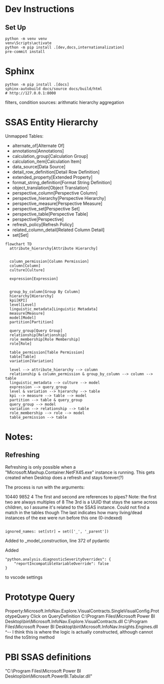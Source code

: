# Dev Instructions


## Set Up

```shell
python -m venv venv
venv\Scripts\activate
python -m pip install .[dev,docs,internationalization]
pre-commit install
```

# Sphinx

```shell
python -m pip install .[docs]
sphinx-autobuild docs/source docs/build/html
# http://127.0.0.1:8000
```


filters, condition
sources:
  arithmatic
  hierarchy
  aggregation


# SSAS Entity Hierarchy

Unmapped Tables:
-   alternate_of[Alternate Of]
-   annotations[Annotations]
-   calculation_group[Calculation Group]
-   calculation_item[Calculation Item]
-   data_source[Data Source]
-   detail_row_definition[Detail Row Definition]
-   extended_property[Extended Property]
-   format_string_definition[Format String Definition]
-   object_translation[Object Translation]
-   perspective_column[Perspective Column]
-   perspective_hierarchy[Perspective Hierarchy]
-   perspective_measure[Perspective Measure]
-   perspective_set[Perspective Set]
-   perspective_table[Perspective Table]
-   perspective[Perspective]
-   refresh_policy[Refresh Policy]
-   related_column_detail[Related Column Detail]
-   set[Set]




```mermaid
flowchart TD
  attribute_hierarchy[Attribute Hierarchy]
  
  
  column_permission[Column Permission]
  column[Column]
  culture[Culture]
  
  expression[Expression]
  
  
  group_by_column[Group By Column]
  hierarchy[Hierarchy]
  kpi[KPI]
  level[Level]
  linguistic_metadata[Linguistic Metadata]
  measure[Measure]
  model[Model]
  partition[Partition]

  query_group[Query Group]
  relationship[Relationship]
  role_membership[Role Membership]
  role[Role]
  
  table_permission[Table Permission]
  table[Table]
  variation[Variation]

  level --> attribute_hierarchy --> column
  relationship & column_permission & group_by_column --> column --> table
  linguistic_metadata --> culture --> model
  expression --> query_group
  level & variation --> hierarchy --> table
  kpi --> measure --> table --> model
  partition --> table & query_group
  query_group --> model
  variation --> relationship --> table
  role_membership --> role --> model
  table_permission --> table

```

# Notes:

## Refreshing

Refreshing is only possible when a "Microsoft.Mashup.Container.NetFX45.exe" instance is running. This gets created when Desktop does a refresh and stays forever(?)

The process is run with the arguments:

10440 9852 <UUID> 4
The first and second are references to pipes? Note: the first two are always multiples of 8
The 3rd is a UUID that stays the same across children, so I assume it's related to the SSAS instance. Could not find a match in the tables though
The last indicates how many living/dead instances of the exe were run before this one (0-indexed)

## 

    ignored_names: set[str] = set(['_', '_parent'])


Added to _model_construction, line 372 of pydantic


Added 

    "python.analysis.diagnosticSeverityOverrides": {
        "reportIncompatibleVariableOverride": false
    }

to vscode settings

# Prototype Query

Property:Microsoft.InfoNav.Explore.VisualContracts.SingleVisualConfig.PrototypeQuery
Click on QueryDefinition
C:\Program Files\Microsoft Power BI Desktop\bin\Microsoft.InfoNav.Explore.VisualContracts.dll
C:\Program Files\Microsoft Power BI Desktop\bin\Microsoft.InfoNav.Insights.Engines.dll
  ^-- I think this is where the logic is actually constructed, although cannot find the toString method



# PBI SSAS definitions
"C:\Program Files\Microsoft Power BI Desktop\bin\Microsoft.PowerBI.Tabular.dll"